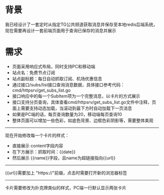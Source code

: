 # 背景
我已经设计了一套定时从指定TG公共频道获取消息并保存至本地redis后端系统，现在需要再设计一套前端页面用于查询已保存的消息并展示

# 需求
- 页面采用响应式布局，同时支持PC和移动端
- 站点名：免费节点订阅
- 站点副标题：每日自动抓取订阅、机场优惠信息
- 通过接口/subs/list接口查询消息数据，具体接口参考代码：cmd/httpsrv/get_subs_list.go
- 接口响应中的每一个SubItem项为一个完整消息，以卡片的方式展示
- 接口支持分页查询，具体查看cmd/httpsrv/get_subs_list.go文件中注释，页面上需要支持动态加载，当滚动到最下方时自动加载下一页消息
- 如果是PC端的话，每页查询数量为20，移动端每页查询10
- 整体页面可以增加一些色彩，如底色背景、边框色彩阴影等，需要整体美观


---
现在开始修改每一个卡片的样式：
- 直接展示 content字段内容
- 在下方展示：抓取时间：{{date}}
- 然后展示 {{name}}字段，且name为超链接指向{{url}}

---
{{url}}需要加上 "https://"前缀，点击时需要打开新的浏览器标签

---
卡片需要修改为扑克牌类似的样式，PC端一行默认显示两张卡片